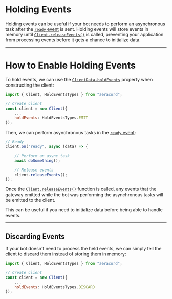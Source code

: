 # Holding Events

Holding events can be useful if your bot needs to perform an asynchronous task after the [`ready` event](https://aeracord.pranav.page/docs/classes/Client#ready) is sent. Holding events will store events in memory until [`Client.releaseEvents()`](https://aeracord.pranav.page/docs/classes/Client#releaseEvents) is called, preventing your application from processing events before it gets a chance to initialize data.

---

# How to Enable Holding Events

To hold events, we can use the [`ClientData.holdEvents`](https://aeracord.pranav.page/docs/interfaces/ClientData#holdEvents) property when constructing the client:

```js
import { Client, HoldEventsTypes } from "aeracord";

// Create client
const client = new Client({
    ...
    holdEvents: HoldEventsTypes.EMIT
});
```

Then, we can perform asynchronous tasks in the [`ready` event](https://aeracord.pranav.page/docs/classes/Client#ready):

```js
// Ready
client.on("ready", async (data) => {

    // Perform an async task
    await doSomething();

    // Release events
    client.releaseEvents();
});
```

Once the [`Client.releaseEvents()`](https://aeracord.pranav.page/docs/classes/Client#releaseEvents) function is called, any events that the gateway emitted while the bot was performing the asynchronous tasks will be emitted to the client.

This can be useful if you need to initialize data before being able to handle events.

---

## Discarding Events

If your bot doesn't need to process the held events, we can simply tell the client to discard them instead of storing them in memory:

```js
import { Client, HoldEventsTypes } from "aeracord";

// Create client
const client = new Client({
    ...
    holdEvents: HoldEventsTypes.DISCARD
});
```